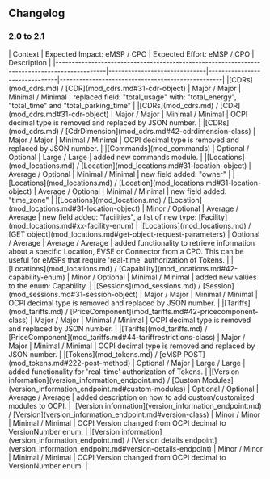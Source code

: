 ## Changelog

### 2.0 to 2.1

<div><!-- ---------------------------------------------------------------------------- --></div>
| Context                                                                                     | Expected Impact:  eMSP / CPO | Expected Effort: eMSP / CPO | Description                                      |
|---------------------------------------------------------------------------------------------|------------------------------|-------------------------------|--------------------------------------------------|
|[CDRs](mod_cdrs.md) / [CDR](mod_cdrs.md#31-cdr-object)                                       | Major / Major                | Minimal / Minimal          | replaced field: "total_usage" with: "total_energy", "total_time" and "total_parking_time" |
|[CDRs](mod_cdrs.md) / [CDR](mod_cdrs.md#31-cdr-object)                                       | Major / Major                | Minimal / Minimal          | OCPI decimal type is removed and replaced by JSON number. |
|[CDRs](mod_cdrs.md) / [CdrDimension](mod_cdrs.md#42-cdrdimension-class)                      | Major / Major                | Minimal / Minimal          | OCPI decimal type is removed and replaced by JSON number. |
|[Commands](mod_commands)                                                                     | Optional / Optional          | Large / Large              | added new commands module. |
|[Locations](mod_locations.md) / [Location](mod_locations.md#31-location-object)              | Average / Optional           | Minimal / Minimal          | new field added: "owner" |  
|[Locations](mod_locations.md) / [Location](mod_locations.md#31-location-object)              | Average / Optional           | Minimal / Minimal          | new field added: "time_zone" |  
|[Locations](mod_locations.md) / [Location](mod_locations.md#31-location-object)              | Minor / Optional             | Average / Average          | new field added: "facilities", a list of new type: [Facility](mod_locations.md#xx-facility-enum) |
|[Locations](mod_locations.md) / [GET object](mod_locations.md#get-object-request-parameters) | Optional / Average           | Average / Average          | added functionality to retrieve information about a specific Location, EVSE or Connector from a CPO. This can be useful for eMSPs that require 'real-time' authorization of Tokens. |
|[Locations](mod_locations.md) / [Capability](mod_locations.md#42-capability-enum)            | Minor / Optional             | Minimal / Minimal          | added new values to the enum: Capability. |
|[Sessions](mod_sessions.md) / [Session](mod_sessions.md#31-session-object)                   | Major / Major                | Minimal / Minimal          | OCPI decimal type is removed and replaced by JSON number. |
|[Tariffs](mod_tariffs.md) / [PriceComponent](mod_tariffs.md#42-pricecomponent-class)         | Major / Major                | Minimal / Minimal          | OCPI decimal type is removed and replaced by JSON number. |
|[Tariffs](mod_tariffs.md) / [PriceComponent](mod_tariffs.md#44-tariffrestrictions-class)     | Major / Major                | Minimal / Minimal          | OCPI decimal type is removed and replaced by JSON number. |
|[Tokens](mod_tokens.md) / [eMSP POST](mod_tokens.md#222-post-method)                         | Optional / Major             | Large / Large              | added functionality for 'real-time' authorization of Tokens. |
|[Version information](version_information_endpoint.md) / [Custom Modules](version_information_endpoint.md#custom-modules)   | Optional / Optional          | Average / Average          | added description on how to add custom/customized modules to OCPI. |
|[Version information](version_information_endpoint.md) / [Version](version_information_endpoint.md#version-class) | Minor / Minor | Minimal / Minimal    | OCPI Version changed from OCPI decimal to VersionNumber enum. |
|[Version information](version_information_endpoint.md) / [Version details endpoint](version_information_endpoint.md#version-details-endpoint) | Minor / Minor | Minimal / Minimal    | OCPI Version changed from OCPI decimal to VersionNumber enum. |
<div><!-- ---------------------------------------------------------------------------- --></div>
